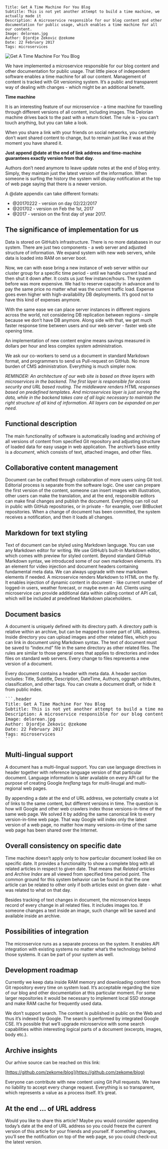 ```.header
Title: Get A Time Machine For You Blog
Subtitle: This is not yet another attempt to build a time machine, we actually made it
Description: A microservice responsible for our blog content and other documentation for public usage, which enables a time machine for all our content.
Image: delorean.jpg
Author: Djordje Zekovic @zekome
Date: 22 February 2017
Tags: microservices
```

![Get A Time Machine For You Blog](delorean.jpg)

We have implemented a microservice responsible for our blog content and other documentation for public usage. That little piece of independent software enables a time machine for all our content. Management of content is tracked with Git versioning system. It’s a public and transparent way of dealing with changes - which might be an additional benefit.

**Time machine**

It is an interesting feature of our microservice - a time machine for travelling through different versions of all content, including images. The Delorian machine drives back to the past with a return ticket. The rule is - you can’t touch anything, but you can take a look.

When you share a link with your friends on social networks, you certainly don’t want shared content to change, but to remain just like it was at the moment you have shared it. 

**Just append @date at the end of link address and time-machine guarantees exactly version from that day.**
 
Authors don’t need anymore to leave update notes at the end of blog entry. Simply, they maintain just the latest version of the information. When someone is surfing the history the system will display notification at the top of web page saying that there is a newer version.

A @date appendix can take different formats:

- @20170222 - version on day 02/22/2017
- @201702 - version on Feb the 1st, 2017
- @2017 - version on the first day of year 2017.

## The significance of implementation for us

Data is stored on GitHub’s infrastructure. There is no more databases in our system. There are just two components - a web server and adjusted structure of information. We expand system with new web servers, while data is loaded into RAM on server boot.

Now, we can with ease bring a new instance of web server within our cluster group for a specific time period - until we handle current load and then shut it down after. It costs us just few instance/hours. The system before was more expensive. We had to reserve capacity in advance and to pay the same price no matter what was the current traffic load. Expense goes even higher with high-availability DB deployments. It’s good not to have this kind of expenses anymore.

With the same ease we can place server instances in different regions across the world, not considering DB replication between regions - simple because we don’t have DB anymore. Along side with that, we get much faster response time between users and our web server - faster web site opening time.

An implementation of new content engine means savings measured in dollars per hour and less complex system administration.

We ask our co-workers to send us a document in standard Markdown format, and programmers to send us Pull-request on GitHub. No more burden of CMS administration. Everything is much simpler now.
 
*REMINDER: An architecture of our web site is based on three layers with microservices in the backend. The first layer is responsible for access security and URL based routing. The middleware renders HTML responses based on predefined templates. And microservices layer is just serving the data, while in the backend takes care of all logic necessary to maintain the right structure of all kind of information. All layers can be expanded on per need.*

## Functional description

The main functionality of software is automatically loading and archiving of all versions of content from specified Git repository and adjusting structure of loaded data for easy usage in web application. The archive’s base entity is a *document*, which consists of text, attached images, and other files.

## Collaborative content management 

Document can be crafted through collaboration of more users using Git tool. Editorial process is separate from the software logic. One user can prepare the first version of the content, someone can insert images with illustration, other users can make the translation, and at the end, responsible editors can make final changes and publish the document. Everything can roll out in public with GitHub repositories, or in private - for example, over BitBucket repositories. When a change of document has been committed, the system receives a notification, and then it loads all changes.

## Markdown for text styling

Text of document can be styled using Markdown language. You can use any Markdown editor for writing. We use GitHub’s built-in Markdown editor, which comes with preview for styled content. Beyond standard GitHub Markdown syntax, we introduced some of our own markdown elements. It’s an element for video injection and document headers containing fundamental meta data. We can always upgrade with new markdown elements if needed. A microservice renders Markdown to HTML on the fly. It enables injection of dynamic content in document - like current number of logged-in users, weather forecast, or maybe even an Ad. Clients using microservice can provide additional data within calling context of API call, which will be included at predefined Markdown placeholders.

## Document basics
A document is uniquely defined with its directory path. A directory path is relative within an archive, but can be mapped to some part of URL address. Inside directory you can upload images and other related files, which you can link in document using Markdown syntax. The text of document must be saved to “index.md” file in the same directory as other related files. The rules are similar to those general ones that applies to directories and index files on standard web servers. Every change to files represents a new version of a document.

Every document contains a header with meta data. A header section includes: Title, Subtitle, Description, DateTime, Authors, oggraph attributes, classification, and other tags. You can create a document draft, or hide it from public index.

<pre>
```.header
Title: Get A Time Machine For You Blog
Subtitle: This is not yet another attempt to build a time machine - we actually made it
Description: A microservice responsible for our blog content and other documentation for public usage, which enables a time machine for all our content.
Image: delorean.jpg
Author: Djordje Zekovic @zekome
Date: 22 February 2017
Tags: microservices
```
</pre>

## Multi-lingual support

A document has a multi-lingual support. You can use language directives in header together with reference language version of that particular document. Language information is later available on every API call for the purpose of creating Google *hreflang* tags for multi-linugal and multi-regional web pages.

By appending a date at the end of URL address, we potentially  create a lot of links to the same content, but different versions in time. The question is how will Google and other web crawlers index those versions-in-time of the same web page. We solved it by adding the same canonical link to every version-in-time web page. That way Google will index only the latest version of a web page, no matter how many versions-in-time of the same web page has been shared over the Internet.


## Overall consistency on specific date

Time machine doesn’t apply only to how particular document looked like on specific date. It provides a functionality to show a complete blog with all related articles in respect to given date. That means that *Related articles* and *Archive Index* are all viewed from specified time period point. The common ground for this system behavior can be found in that the one article can be related to other only if both articles exist on given date - what was related to what on that day. 

Besides tracking of text changes in document, the microservice keeps record of every change in all related files. It includes images too. If someone changes a text inside an image, such change will be saved and available inside an archive.


## Possibilities of integration

The microservice runs as a separate process on the system. It enables API integration with existing systems no matter what’s the technology behind those systems. It can be part of your system as well.

## Development roadmap

Currently we keep data inside RAM memory and downloading content from Git repository every time on system load. It’s acceptable regarding the size of our blog and other documentation at this particular moment. For some larger repositories it would be necessary to implement local SSD storage and make RAM cache for frequently used data.

We don’t support search. The content is published in public on the Web and thus it’s indexed by Google. The search is performed by integrated Google CSE. It’s possible that we’ll upgrade microservice with some search capabilities within interesting logical parts of a document (excerpts, images, body etc.).


## Archive insights

Our arhive source can be reached on this link:

[https://github.com/zekome/blog](https://github.com/zekome/blog)

Everyone can contribute with new content using Git Pull requests. We have no liability to accept every change request. Everything is so transparent, which represents a value as a process itself. It’s great.

## At the end … of URL address

Would you like to share this article? Maybe you would consider appending today’s date at the end of URL address so you could freeze the current version of this article for your friends and yourself. If something changes, you’ll see the notification on top of the web page, so you could check-out the latest version.






